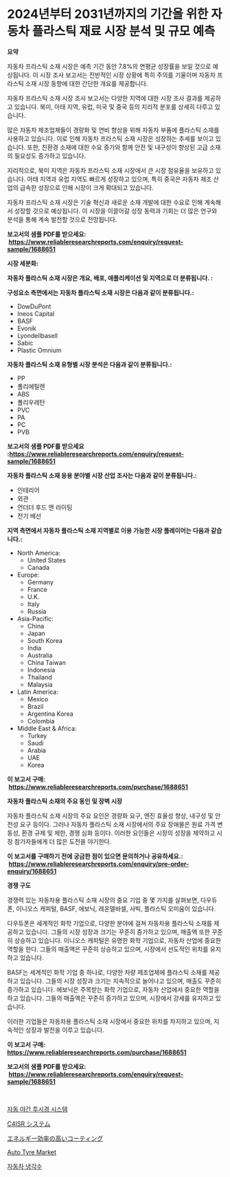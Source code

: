 <p><h1>2024년부터 2031년까지의 기간을 위한 자동차 플라스틱 재료 시장 분석 및 규모 예측</h1></p><p><strong>요약</strong></p>
<p><p>자동차 프라스틱 소재 시장은 예측 기간 동안 7.8%의 연평균 성장률을 보일 것으로 예상됩니다. 이 시장 조사 보고서는 전반적인 시장 상황에 특히 주의를 기울이며 자동차 프라스틱 소재 시장 동향에 대한 간단한 개요를 제공합니다.</p><p>자동차 프라스틱 소재 시장 조사 보고서는 다양한 지역에 대한 시장 조사 결과를 제공하고 있습니다. 북미, 아태 지역, 유럽, 미국 및 중국 등의 지리적 분포를 상세히 다루고 있습니다.</p><p>많은 자동차 제조업체들이 경량화 및 연비 향상을 위해 자동차 부품에 플라스틱 소재를 사용하고 있습니다. 이로 인해 자동차 프라스틱 소재 시장은 성장하는 추세를 보이고 있습니다. 또한, 친환경 소재에 대한 수요 증가와 함께 안전 및 내구성이 향상된 고급 소재의 필요성도 증가하고 있습니다.</p><p>지리적으로, 북미 지역은 자동차 프라스틱 소재 시장에서 큰 시장 점유율을 보유하고 있습니다. 아태 지역과 유럽 지역도 빠르게 성장하고 있으며, 특히 중국은 자동차 제조 산업의 급속한 성장으로 인해 시장이 크게 확대되고 있습니다.</p><p>자동차 프라스틱 소재 시장은 기술 혁신과 새로운 소재 개발에 대한 수요로 인해 계속해서 성장할 것으로 예상됩니다. 이 시장을 이끌어갈 성장 동력과 기회는 더 많은 연구와 분석을 통해 계속 발전할 것으로 전망됩니다.</p></p>
<p><strong>보고서의 샘플 PDF를 받으세요: &nbsp;<a href="https://www.reliableresearchreports.com/enquiry/request-sample/1688651">https://www.reliableresearchreports.com/enquiry/request-sample/1688651</a></strong></p>
<p><strong>시장 세분화:</strong></p>
<p><strong> 자동차 플라스틱 소재 시장은 개요, 배포, 애플리케이션 및 지역으로 더 분류됩니다. :</strong></p>
<p><strong>구성요소 측면에서는 자동차 플라스틱 소재 시장은 다음과 같이 분류됩니다.:</strong></p>
<p><ul><li>DowDuPont</li><li>Ineos Capital</li><li>BASF</li><li>Evonik</li><li>Lyondellbasell</li><li>Sabic</li><li>Plastic Omnium</li></ul></p>
<p><strong> 자동차 플라스틱 소재 유형별 시장 분석은 다음과 같이 분류됩니다.:</strong></p>
<p><ul><li>PP</li><li>폴리에틸렌</li><li>ABS</li><li>폴리우레탄</li><li>PVC</li><li>PA</li><li>PC</li><li>PVB</li></ul></p>
<p><strong>보고서의 샘플 PDF를 받으세요 :<a href="https://www.reliableresearchreports.com/enquiry/request-sample/1688651">https://www.reliableresearchreports.com/enquiry/request-sample/1688651</a></strong></p>
<p><strong> 자동차 플라스틱 소재 응용 분야별 시장 산업 조사는 다음과 같이 분류됩니다.:</strong></p>
<p><ul><li>인테리어</li><li>외관</li><li>언더더 후드 앤 라이팅</li><li>전기 배선</li></ul></p>
<p><strong>지역 측면에서 자동차 플라스틱 소재 지역별로 이용 가능한 시장 플레이어는 다음과 같습니다.:</strong></p>
<p><ul>
    <li>
        North America:
        <ul>
            <li>United States</li>
            <li>Canada</li>
        </ul>
    </li>
    <li>
        Europe:
        <ul>
            <li>Germany</li>
            <li>France</li>
            <li>U.K.</li>
            <li>Italy</li>
            <li>Russia</li>
        </ul>
    </li>
    <li>
        Asia-Pacific:
        <ul>
            <li>China</li>
            <li>Japan</li>
            <li>South Korea</li>
            <li>India</li>
            <li>Australia</li>
            <li>China Taiwan</li>
            <li>Indonesia</li>
            <li>Thailand</li>
            <li>Malaysia</li>
        </ul>
    </li>
    <li>
        Latin America:
        <ul>
            <li>Mexico</li>
            <li>Brazil</li>
            <li>Argentina Korea</li>
            <li>Colombia</li>
        </ul>
    </li>
    <li>
        Middle East & Africa:
        <ul>
            <li>Turkey</li>
            <li>Saudi</li>
            <li>Arabia</li>
            <li>UAE</li>
            <li>Korea</li>
        </ul>
    </li>
    </ul></p>
<p><strong>이 보고서 구매: &nbsp;<a href="https://www.reliableresearchreports.com/purchase/1688651">https://www.reliableresearchreports.com/purchase/1688651</a></strong></p>
<p><strong>자동차 플라스틱 소재의 주요 동인 및 장벽 시장</strong></p>
<p><p>자동차 플라스틱 소재 시장의 주요 요인은 경량화 요구, 엔진 효율성 향상, 내구성 및 안전성 요구 등이다. 그러나 자동차 플라스틱 소재 시장에서의 주요 장애물은 원료 가격 변동성, 환경 규제 및 제한, 경쟁 심화 등이다. 이러한 요인들은 시장의 성장을 제약하고 시장 참가자들에게 더 많은 도전을 야기한다.</p></p>
<p><strong>이 보고서를 구매하기 전에 궁금한 점이 있으면 문의하거나 공유하세요.: &nbsp;<a href="https://www.reliableresearchreports.com/enquiry/pre-order-enquiry/1688651">https://www.reliableresearchreports.com/enquiry/pre-order-enquiry/1688651</a></strong></p>
<p><strong>경쟁 구도</strong></p>
<p><p>경쟁력 있는 자동차용 플라스틱 소재 시장의 중요 기업 중 몇 가지를 살펴보면, 다우듀폰, 이니오스 캐피털, BASF, 에보닉, 레온델바셀, 사빅, 플라스틱 오미움이 있습니다. </p><p>다우듀폰은 세계적인 화학 기업으로, 다양한 분야에 걸쳐 자동차용 플라스틱 소재를 제공하고 있습니다. 그들의 시장 성장과 크기는 꾸준히 증가하고 있으며, 매출액 또한 꾸준히 상승하고 있습니다. 이니오스 캐피털은 유명한 화학 기업으로, 자동차 산업에 중요한 역할을 한다. 그들의 매출액은 꾸준히 상승하고 있으며, 시장에서 선도적인 위치를 유지하고 있습니다.</p><p>BASF는 세계적인 화학 기업 중 하나로, 다양한 차량 제조업체에 플라스틱 소재를 제공하고 있습니다. 그들의 시장 성장과 크기는 지속적으로 늘어나고 있으며, 매출도 꾸준히 증가하고 있습니다. 에보닉은 주목받는 화학 기업으로, 자동차 산업에서 중요한 역할을 하고 있습니다. 그들의 매출액은 꾸준히 증가하고 있으며, 시장에서 강세를 유지하고 있습니다.</p><p>이러한 기업들은 자동차용 플라스틱 소재 시장에서 중요한 위치를 차지하고 있으며, 지속적인 성장과 발전을 이루고 있습니다.</p></p>
<p><strong>이 보고서 구매: &nbsp; <a href="https://www.reliableresearchreports.com/purchase/1688651">https://www.reliableresearchreports.com/purchase/1688651</a></strong></p>
<p><strong>보고서의 샘플 PDF를 받으세요: &nbsp;<a href="https://www.reliableresearchreports.com/enquiry/request-sample/1688651">https://www.reliableresearchreports.com/enquiry/request-sample/1688651</a></strong><strong></strong></p>
<p>&nbsp;</p>
<p><p><a href="https://github.com/vsap75a286l/Market-Research-Report-List-1/blob/main/90130668552.md">자동 야간 투시경 시스템</a></p><p><a href="https://medium.com/@eunawiegad2023/c4isr%E3%82%B7%E3%82%B9%E3%83%86%E3%83%A0%E5%B8%82%E5%A0%B4-2031%E5%B9%B4%E3%81%BE%E3%81%A7%E3%81%AE%E6%88%90%E5%8A%9F%E3%81%99%E3%82%8B%E3%83%93%E3%82%B8%E3%83%8D%E3%82%B9%E6%88%A6%E7%95%A5%E3%81%AE%E9%8D%B5-35e2883452be">C4ISR システム</a></p><p><a href="https://github.com/NashBeahan2023/Market-Research-Report-List-1/blob/main/31185489355.md">エネルギー効率の高いコーティング</a></p><p><a href="https://issuu.com/reportprime-2/docs/auto-tyre-market-size-2030.pptx">Auto Tyre Market</a></p><p><a href="https://github.com/Maeennan456456/Market-Research-Report-List-1/blob/main/45447728553.md">자동차 냉각수</a></p></p>